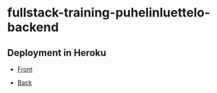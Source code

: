 # fullstack-training-puhelinluettelo-backend

## Deployment in Heroku

* [Front](https://floating-harbor-10487.herokuapp.com/)

* [Back](https://floating-harbor-10487.herokuapp.com/api/persons)
